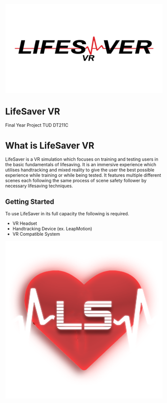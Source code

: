 <img src="images/Menu Logo.png">

# LifeSaver VR
Final Year Project TUD DT211C

# What is LifeSaver VR

LifeSaver is a VR simulation which focuses on training and testing users in the basic fundamentals of lifesaving. It is an immersive experience which utilises handtracking and mixed reality to give the user the best possible experience while training or while being tested. It features multiple different scenes each following the same process of scene safety follower by necessary lifesaving techniques.

## Getting Started

To use LifeSaver in its full capacity the following is required.
* VR Headset
* Handtracking Device (ex. LeapMotion)
* VR Compatible System

<p align="center">
<img src="images/heartbeatlogonobg.png">
</p>
